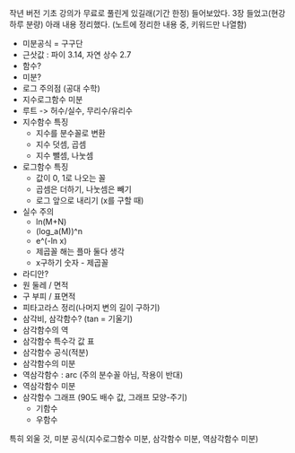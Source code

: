 작년 버전 기초 강의가 무료로 풀린게 있길래(기간 한정) 들어보았다.
3장 들었고(현강 하루 분량) 아래 내용 정리했다.
(노트에 정리한 내용 중, 키워드만 나열함)

- 미분공식 = 구구단
- 근삿값 : 파이 3.14, 자연 상수 2.7
- 함수?
- 미분?
- 로그 주의점 (공대 수학)
- 지수로그함수 미분
- 루트 -> 허수/실수, 무리수/유리수
- 지수함수 특징
  - 지수를 분수꼴로 변환
  - 지수 덧셈, 곱셈
  - 지수 뺄셈, 나눗셈
- 로그함수 특징
  - 값이 0, 1로 나오는 꼴
  - 곱셈은 더하기, 나눗셈은 빼기
  - 로그 앞으로 내리기 (x를 구할 때)
- 실수 주의
  - ln(M+N)
  - (log_a(M))^n
  - e^(-ln x)
  - 제곱꼴 해는 플마 둘다 생각
  - x구하기 숫자 - 제곱꼴
- 라디안?
- 원 둘레 / 면적
- 구 부피 / 표면적
- 피타고라스 정리(나머지 변의 길이 구하기)
- 삼각비, 삼각함수? (tan = 기울기)
- 삼각함수의 역
- 삼각함수 특수각 값 표
- 삼각함수 공식(적분)
- 삼각함수의 미분
- 역삼각함수 : arc (주의 분수꼴 아님, 작용이 반대)
- 역삼각함수 미분
- 삼각함수 그래프 (90도 배수 값, 그래프 모양-주기)
  - 기함수
  - 우함수

특히 외울 것, 미분 공식(지수로그함수 미분, 삼각함수 미분, 역삼각함수 미분)
